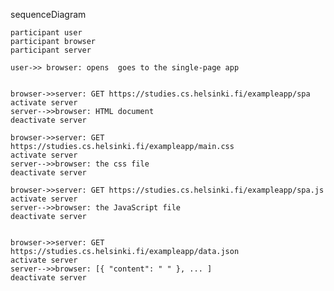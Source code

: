 sequenceDiagram

    participant user   
    participant browser
    participant server

    user->> browser: opens  goes to the single-page app
        

    browser->>server: GET https://studies.cs.helsinki.fi/exampleapp/spa
    activate server
    server-->>browser: HTML document
    deactivate server
     
    browser->>server: GET https://studies.cs.helsinki.fi/exampleapp/main.css
    activate server
    server-->>browser: the css file
    deactivate server

    browser->>server: GET https://studies.cs.helsinki.fi/exampleapp/spa.js
    activate server
    server-->>browser: the JavaScript file
    deactivate server

    
    browser->>server: GET https://studies.cs.helsinki.fi/exampleapp/data.json
    activate server
    server-->>browser: [{ "content": " " }, ... ]
    deactivate server

    